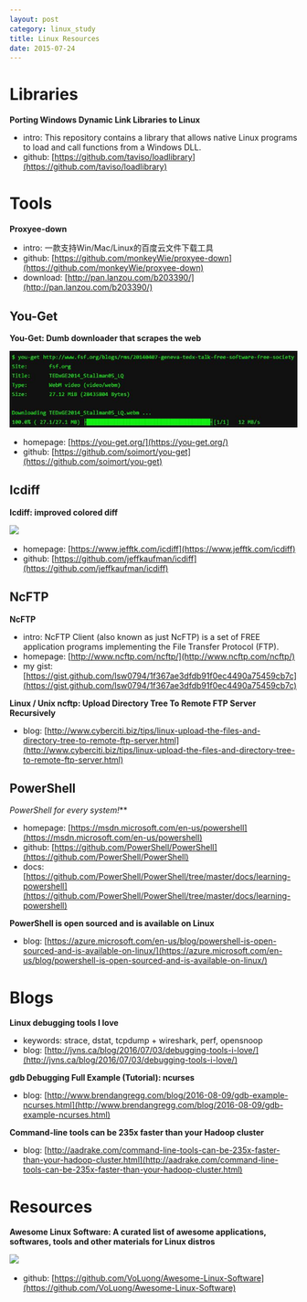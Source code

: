 ```yaml
---
layout: post
category: linux_study
title: Linux Resources
date: 2015-07-24
---
```


# Libraries

**Porting Windows Dynamic Link Libraries to Linux**

- intro: This repository contains a library that allows native Linux programs to load and call functions from a Windows DLL.
- github: [https://github.com/taviso/loadlibrary](https://github.com/taviso/loadlibrary)

# Tools

**Proxyee-down**

- intro: 一款支持Win/Mac/Linux的百度云文件下载工具
- github: [https://github.com/monkeyWie/proxyee-down](https://github.com/monkeyWie/proxyee-down)
- download: [http://pan.lanzou.com/b203390/](http://pan.lanzou.com/b203390/)

## You-Get

**You-Get: Dumb downloader that scrapes the web**

![](/assets/linux_study/you-get.jpg)

- homepage: [https://you-get.org/](https://you-get.org/)
- github: [https://github.com/soimort/you-get](https://github.com/soimort/you-get)

## Icdiff

**Icdiff: improved colored diff**

![](https://www.jefftk.com/icdiff-css-demo-tall-2x.png)

- homepage: [https://www.jefftk.com/icdiff](https://www.jefftk.com/icdiff)
- github: [https://github.com/jeffkaufman/icdiff](https://github.com/jeffkaufman/icdiff)

## NcFTP

**NcFTP**

- intro: NcFTP Client (also known as just NcFTP) is a set of FREE application programs implementing the File Transfer Protocol (FTP).
- homepage: [http://www.ncftp.com/ncftp/](http://www.ncftp.com/ncftp/)
- my gist: [https://gist.github.com/lsw0794/1f367ae3dfdb91f0ec4490a75459cb7c](https://gist.github.com/lsw0794/1f367ae3dfdb91f0ec4490a75459cb7c)

**Linux / Unix ncftp: Upload Directory Tree To Remote FTP Server Recursively**

- blog: [http://www.cyberciti.biz/tips/linux-upload-the-files-and-directory-tree-to-remote-ftp-server.html](http://www.cyberciti.biz/tips/linux-upload-the-files-and-directory-tree-to-remote-ftp-server.html)

## PowerShell

*PowerShell for every system!***

- homepage: [https://msdn.microsoft.com/en-us/powershell](https://msdn.microsoft.com/en-us/powershell)
- github: [https://github.com/PowerShell/PowerShell](https://github.com/PowerShell/PowerShell)
- docs: [https://github.com/PowerShell/PowerShell/tree/master/docs/learning-powershell](https://github.com/PowerShell/PowerShell/tree/master/docs/learning-powershell)

**PowerShell is open sourced and is available on Linux**

- blog: [https://azure.microsoft.com/en-us/blog/powershell-is-open-sourced-and-is-available-on-linux/](https://azure.microsoft.com/en-us/blog/powershell-is-open-sourced-and-is-available-on-linux/)

# Blogs

**Linux debugging tools I love**

- keywords: strace, dstat, tcpdump + wireshark, perf, opensnoop
- blog: [http://jvns.ca/blog/2016/07/03/debugging-tools-i-love/](http://jvns.ca/blog/2016/07/03/debugging-tools-i-love/)

**gdb Debugging Full Example (Tutorial): ncurses**

- blog: [http://www.brendangregg.com/blog/2016-08-09/gdb-example-ncurses.html](http://www.brendangregg.com/blog/2016-08-09/gdb-example-ncurses.html)

**Command-line tools can be 235x faster than your Hadoop cluster**

- blog: [http://aadrake.com/command-line-tools-can-be-235x-faster-than-your-hadoop-cluster.html](http://aadrake.com/command-line-tools-can-be-235x-faster-than-your-hadoop-cluster.html)

# Resources

**Awesome Linux Software: A curated list of awesome applications, softwares, tools and other materials for Linux distros**

![](https://cloud.githubusercontent.com/assets/6733770/17458846/b8cca9ae-5bf7-11e6-85ba-e6f2461e82de.jpg)

- github: [https://github.com/VoLuong/Awesome-Linux-Software](https://github.com/VoLuong/Awesome-Linux-Software)
